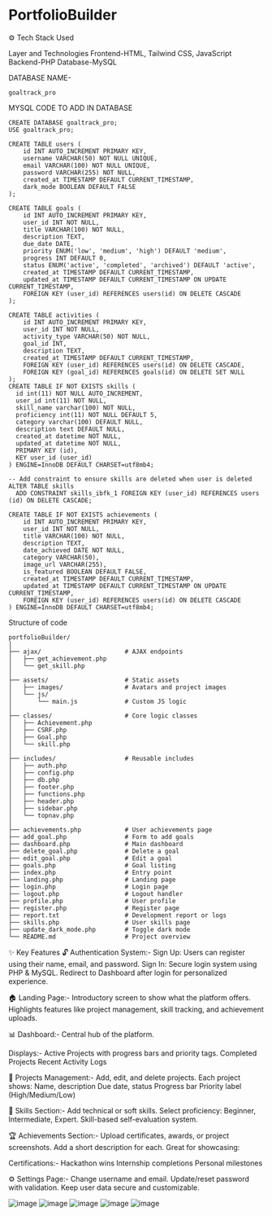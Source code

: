 # PortfolioBuilder
⚙️ Tech Stack Used

Layer and Technologies
Frontend-HTML, Tailwind CSS, JavaScript
Backend-PHP
Database-MySQL

DATABASE NAME-
```
goaltrack_pro
```
MYSQL CODE TO ADD IN DATABASE
```
CREATE DATABASE goaltrack_pro;
USE goaltrack_pro;

CREATE TABLE users (
    id INT AUTO_INCREMENT PRIMARY KEY,
    username VARCHAR(50) NOT NULL UNIQUE,
    email VARCHAR(100) NOT NULL UNIQUE,
    password VARCHAR(255) NOT NULL,
    created_at TIMESTAMP DEFAULT CURRENT_TIMESTAMP,
    dark_mode BOOLEAN DEFAULT FALSE
);

CREATE TABLE goals (
    id INT AUTO_INCREMENT PRIMARY KEY,
    user_id INT NOT NULL,
    title VARCHAR(100) NOT NULL,
    description TEXT,
    due_date DATE,
    priority ENUM('low', 'medium', 'high') DEFAULT 'medium',
    progress INT DEFAULT 0,
    status ENUM('active', 'completed', 'archived') DEFAULT 'active',
    created_at TIMESTAMP DEFAULT CURRENT_TIMESTAMP,
    updated_at TIMESTAMP DEFAULT CURRENT_TIMESTAMP ON UPDATE CURRENT_TIMESTAMP,
    FOREIGN KEY (user_id) REFERENCES users(id) ON DELETE CASCADE
);

CREATE TABLE activities (
    id INT AUTO_INCREMENT PRIMARY KEY,
    user_id INT NOT NULL,
    activity_type VARCHAR(50) NOT NULL,
    goal_id INT,
    description TEXT,
    created_at TIMESTAMP DEFAULT CURRENT_TIMESTAMP,
    FOREIGN KEY (user_id) REFERENCES users(id) ON DELETE CASCADE,
    FOREIGN KEY (goal_id) REFERENCES goals(id) ON DELETE SET NULL
);
CREATE TABLE IF NOT EXISTS skills (
  id int(11) NOT NULL AUTO_INCREMENT,
  user_id int(11) NOT NULL,
  skill_name varchar(100) NOT NULL,
  proficiency int(11) NOT NULL DEFAULT 5,
  category varchar(100) DEFAULT NULL,
  description text DEFAULT NULL,
  created_at datetime NOT NULL,
  updated_at datetime NOT NULL,
  PRIMARY KEY (id),
  KEY user_id (user_id)
) ENGINE=InnoDB DEFAULT CHARSET=utf8mb4;

-- Add constraint to ensure skills are deleted when user is deleted
ALTER TABLE skills
  ADD CONSTRAINT skills_ibfk_1 FOREIGN KEY (user_id) REFERENCES users (id) ON DELETE CASCADE;

CREATE TABLE IF NOT EXISTS achievements (
    id INT AUTO_INCREMENT PRIMARY KEY,
    user_id INT NOT NULL,
    title VARCHAR(100) NOT NULL,
    description TEXT,
    date_achieved DATE NOT NULL,
    category VARCHAR(50),
    image_url VARCHAR(255),
    is_featured BOOLEAN DEFAULT FALSE,
    created_at TIMESTAMP DEFAULT CURRENT_TIMESTAMP,
    updated_at TIMESTAMP DEFAULT CURRENT_TIMESTAMP ON UPDATE CURRENT_TIMESTAMP,
    FOREIGN KEY (user_id) REFERENCES users(id) ON DELETE CASCADE
) ENGINE=InnoDB DEFAULT CHARSET=utf8mb4;
```
Structure of code 
```
portfolioBuilder/
│
├── ajax/                       # AJAX endpoints
│   ├── get_achievement.php
│   └── get_skill.php
│
├── assets/                     # Static assets
│   ├── images/                 # Avatars and project images
│   └── js/
│       └── main.js             # Custom JS logic
│
├── classes/                    # Core logic classes
│   ├── Achievement.php
│   ├── CSRF.php
│   ├── Goal.php
│   └── skill.php
│
├── includes/                   # Reusable includes
│   ├── auth.php
│   ├── config.php
│   ├── db.php
│   ├── footer.php
│   ├── functions.php
│   ├── header.php
│   ├── sidebar.php
│   └── topnav.php
│
├── achievements.php            # User achievements page
├── add_goal.php                # Form to add goals
├── dashboard.php               # Main dashboard
├── delete_goal.php             # Delete a goal
├── edit_goal.php               # Edit a goal
├── goals.php                   # Goal listing
├── index.php                   # Entry point
├── landing.php                 # Landing page
├── login.php                   # Login page
├── logout.php                  # Logout handler
├── profile.php                 # User profile
├── register.php                # Register page
├── report.txt                  # Development report or logs
├── skills.php                  # User skills page
├── update_dark_mode.php        # Toggle dark mode
└── README.md                   # Project overview

```
✨ Key Features
🔓 Authentication System:-
Sign Up: Users can register using their name, email, and password.
Sign In: Secure login system using PHP & MySQL.
Redirect to Dashboard after login for personalized experience.

🏠 Landing Page:-
Introductory screen to show what the platform offers.
Highlights features like project management, skill tracking, and achievement uploads.

📊 Dashboard:-
Central hub of the platform.

Displays:-
Active Projects with progress bars and priority tags.
Completed Projects
Recent Activity Logs

📌 Projects Management:-
Add, edit, and delete projects.
Each project shows:
Name, description
Due date, status
Progress bar
Priority label (High/Medium/Low)

🧠 Skills Section:-
Add technical or soft skills.
Select proficiency: Beginner, Intermediate, Expert.
Skill-based self-evaluation system.

🏆 Achievements Section:-
Upload certificates, awards, or project screenshots.
Add a short description for each.
Great for showcasing:

Certifications:-
Hackathon wins
Internship completions
Personal milestones

⚙️ Settings Page:-
Change username and email.
Update/reset password with validation.
Keep user data secure and customizable.

![image](https://github.com/user-attachments/assets/00501e8a-ba46-4a0a-9546-9b5c0f4a5ca8)
![image](https://github.com/user-attachments/assets/f36b7a8b-d4ff-471e-85d3-a508f26902bf)
![image](https://github.com/user-attachments/assets/4adbdc8f-ee17-45f4-be93-71e8a4c89b4e)
![image](https://github.com/user-attachments/assets/5d73584e-1c9c-4508-9102-a1090d296d84)
![image](https://github.com/user-attachments/assets/d7e7c3b6-0e82-4eba-a1ca-b3ae3ff9e580)

